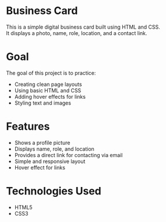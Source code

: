 # Business Card

This is a simple digital business card built using HTML and CSS.  
It displays a photo, name, role, location, and a contact link.

# Goal
The goal of this project is to practice:
- Creating clean page layouts
- Using basic HTML and CSS
- Adding hover effects for links
- Styling text and images

# Features
- Shows a profile picture
- Displays name, role, and location
- Provides a direct link for contacting via email
- Simple and responsive layout
- Hover effect for links

# Technologies Used
- HTML5
- CSS3